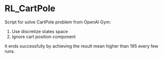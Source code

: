 # RL_CartPole
Script for solve CartPole problem from OpenAI Gym:
1. Use discretize states space
2. Ignore cart position component

It ends successfully by achieving the result mean higher than 195 every few runs.
